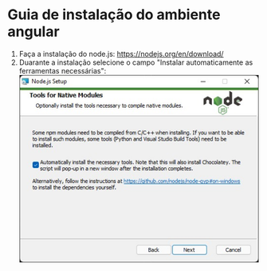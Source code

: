 # Guia de instalação do ambiente angular

1. Faça a instalação do node.js:
https://nodejs.org/en/download/
2. Duarante a instalação selecione o campo "Instalar automaticamente as ferramentas necessárias":
![](../src/angular-ambiente-dev-windows-1.jpeg)